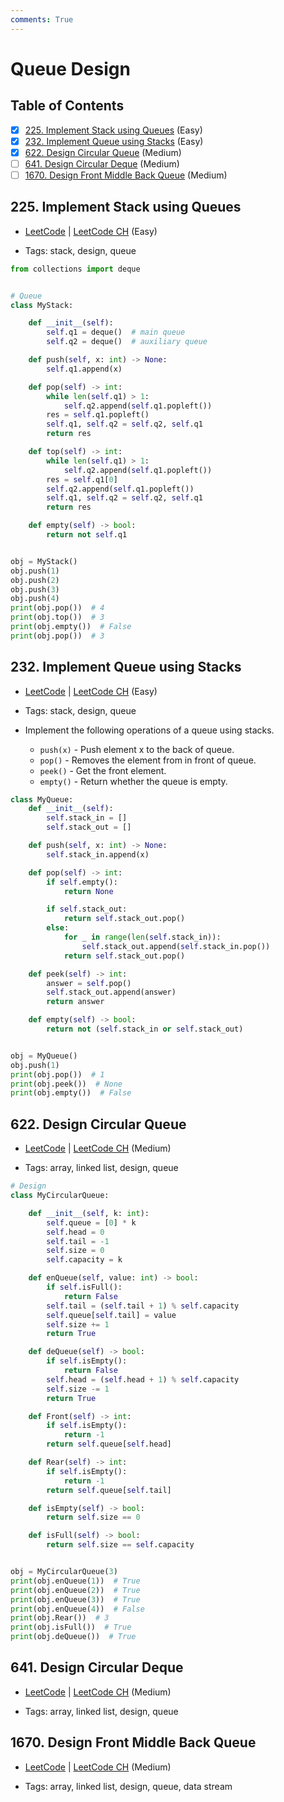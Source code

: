```yaml
---
comments: True
---
```


# Queue Design

## Table of Contents

- [x] [225. Implement Stack using Queues](https://leetcode.cn/problems/implement-stack-using-queues/) (Easy)
- [x] [232. Implement Queue using Stacks](https://leetcode.cn/problems/implement-queue-using-stacks/) (Easy)
- [x] [622. Design Circular Queue](https://leetcode.cn/problems/design-circular-queue/) (Medium)
- [ ] [641. Design Circular Deque](https://leetcode.cn/problems/design-circular-deque/) (Medium)
- [ ] [1670. Design Front Middle Back Queue](https://leetcode.cn/problems/design-front-middle-back-queue/) (Medium)

## 225. Implement Stack using Queues

-   [LeetCode](https://leetcode.com/problems/implement-stack-using-queues/) | [LeetCode CH](https://leetcode.cn/problems/implement-stack-using-queues/) (Easy)

-   Tags: stack, design, queue
```python title="225. Implement Stack using Queues - Python Solution"
from collections import deque


# Queue
class MyStack:

    def __init__(self):
        self.q1 = deque()  # main queue
        self.q2 = deque()  # auxiliary queue

    def push(self, x: int) -> None:
        self.q1.append(x)

    def pop(self) -> int:
        while len(self.q1) > 1:
            self.q2.append(self.q1.popleft())
        res = self.q1.popleft()
        self.q1, self.q2 = self.q2, self.q1
        return res

    def top(self) -> int:
        while len(self.q1) > 1:
            self.q2.append(self.q1.popleft())
        res = self.q1[0]
        self.q2.append(self.q1.popleft())
        self.q1, self.q2 = self.q2, self.q1
        return res

    def empty(self) -> bool:
        return not self.q1


obj = MyStack()
obj.push(1)
obj.push(2)
obj.push(3)
obj.push(4)
print(obj.pop())  # 4
print(obj.top())  # 3
print(obj.empty())  # False
print(obj.pop())  # 3

```

## 232. Implement Queue using Stacks

-   [LeetCode](https://leetcode.com/problems/implement-queue-using-stacks/) | [LeetCode CH](https://leetcode.cn/problems/implement-queue-using-stacks/) (Easy)

-   Tags: stack, design, queue
-   Implement the following operations of a queue using stacks.
    -   `push(x)` - Push element x to the back of queue.
    -   `pop()` - Removes the element from in front of queue.
    -   `peek()` - Get the front element.
    -   `empty()` - Return whether the queue is empty.

```python title="232. Implement Queue using Stacks - Python Solution"
class MyQueue:
    def __init__(self):
        self.stack_in = []
        self.stack_out = []

    def push(self, x: int) -> None:
        self.stack_in.append(x)

    def pop(self) -> int:
        if self.empty():
            return None

        if self.stack_out:
            return self.stack_out.pop()
        else:
            for _ in range(len(self.stack_in)):
                self.stack_out.append(self.stack_in.pop())
            return self.stack_out.pop()

    def peek(self) -> int:
        answer = self.pop()
        self.stack_out.append(answer)
        return answer

    def empty(self) -> bool:
        return not (self.stack_in or self.stack_out)


obj = MyQueue()
obj.push(1)
print(obj.pop())  # 1
print(obj.peek())  # None
print(obj.empty())  # False

```

## 622. Design Circular Queue

-   [LeetCode](https://leetcode.com/problems/design-circular-queue/) | [LeetCode CH](https://leetcode.cn/problems/design-circular-queue/) (Medium)

-   Tags: array, linked list, design, queue
```python title="622. Design Circular Queue - Python Solution"
# Design
class MyCircularQueue:

    def __init__(self, k: int):
        self.queue = [0] * k
        self.head = 0
        self.tail = -1
        self.size = 0
        self.capacity = k

    def enQueue(self, value: int) -> bool:
        if self.isFull():
            return False
        self.tail = (self.tail + 1) % self.capacity
        self.queue[self.tail] = value
        self.size += 1
        return True

    def deQueue(self) -> bool:
        if self.isEmpty():
            return False
        self.head = (self.head + 1) % self.capacity
        self.size -= 1
        return True

    def Front(self) -> int:
        if self.isEmpty():
            return -1
        return self.queue[self.head]

    def Rear(self) -> int:
        if self.isEmpty():
            return -1
        return self.queue[self.tail]

    def isEmpty(self) -> bool:
        return self.size == 0

    def isFull(self) -> bool:
        return self.size == self.capacity


obj = MyCircularQueue(3)
print(obj.enQueue(1))  # True
print(obj.enQueue(2))  # True
print(obj.enQueue(3))  # True
print(obj.enQueue(4))  # False
print(obj.Rear())  # 3
print(obj.isFull())  # True
print(obj.deQueue())  # True

```

## 641. Design Circular Deque

-   [LeetCode](https://leetcode.com/problems/design-circular-deque/) | [LeetCode CH](https://leetcode.cn/problems/design-circular-deque/) (Medium)

-   Tags: array, linked list, design, queue
## 1670. Design Front Middle Back Queue

-   [LeetCode](https://leetcode.com/problems/design-front-middle-back-queue/) | [LeetCode CH](https://leetcode.cn/problems/design-front-middle-back-queue/) (Medium)

-   Tags: array, linked list, design, queue, data stream
